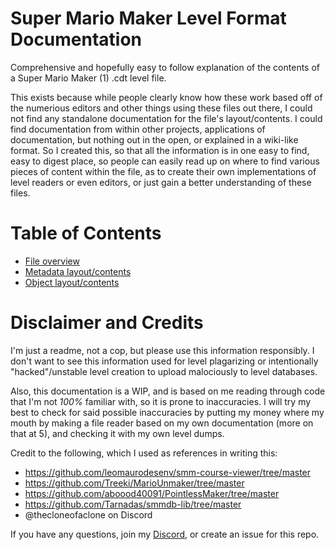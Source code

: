 # Super Mario Maker Level Format Documentation
Comprehensive and hopefully easy to follow explanation of the contents of a Super Mario Maker (1) .cdt level file.

This exists because while people clearly know how these work based off of the numerious editors and other things using these files out there, I could not find any standalone documentation for the file's layout/contents. I could find documentation from within other projects, applications of documentation, but nothing out in the open, or explained in a wiki-like format. So I created this, so that all the information is in one easy to find, easy to digest place, so people can easily read up on where to find various pieces of content within the file, as to create their own implementations of level readers or even editors, or just gain a better understanding of these files.

# Table of Contents
* [File overview](https://github.com/c08oprkiua/SMM-Level-Format-Documentation/blob/main/overview.md)
* [Metadata layout/contents](https://github.com/c08oprkiua/SMM-Level-Format-Documentation/blob/main/metadata.md)
* [Object layout/contents](https://github.com/c08oprkiua/SMM-Level-Format-Documentation/blob/main/objects.md)


# Disclaimer and Credits
I'm just a readme, not a cop, but please use this information responsibly. I don't want to see this information used for level plagarizing or intentionally "hacked"/unstable level creation to upload malociously to level databases.

Also, this documentation is a WIP, and is based on me reading through code that I'm not *100%* familiar with, so it is prone to inaccuracies. I will try my best to check for said possible inaccuracies by putting my money where my mouth by making a file reader based on my own documentation (more on that at 5), and checking it with my own level dumps.

Credit to the following, which I used as references in writing this:
* https://github.com/leomaurodesenv/smm-course-viewer/tree/master
* https://github.com/Treeki/MarioUnmaker/tree/master
* https://github.com/aboood40091/PointlessMaker/tree/master
* https://github.com/Tarnadas/smmdb-lib/tree/master
* @thecloneofaclone on Discord

If you have any questions, join my [Discord](https://discord.com/invite/Mu6YUEmerN), or create an issue for this repo.